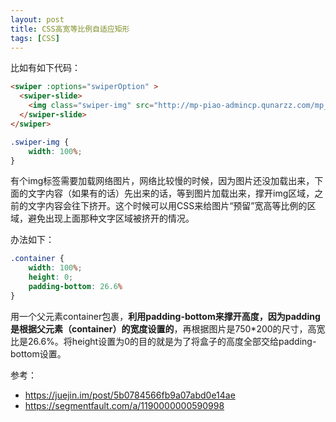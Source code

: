 ```yaml
---
layout: post
title: CSS高宽等比例自适应矩形
tags: [CSS]
---
```


比如有如下代码：

```html
<swiper :options="swiperOption" >
  <swiper-slide>
    <img class="swiper-img" src="http://mp-piao-admincp.qunarzz.com/mp_piao_admin_mp_piao_admin/admin/201911/1d8faa9f4d49b77ca1e61e2b478260f7.jpg_750x200_25cf76e2.jpg"/>
  </swiper-slide>
</swiper>
```

```css
.swiper-img {
    width: 100%;
}
```

<!-- more -->

有个img标签需要加载网络图片，网络比较慢的时候，因为图片还没加载出来，下面的文字内容（如果有的话）先出来的话，等到图片加载出来，撑开img区域，之前的文字内容会往下挤开。这个时候可以用CSS来给图片“预留”宽高等比例的区域，避免出现上面那种文字区域被挤开的情况。

办法如下：

```css
.container {
    width: 100%;
    height: 0;
    padding-bottom: 26.6%
}
```

用一个父元素container包裹，**利用padding-bottom来撑开高度，因为padding是根据父元素（container）的宽度设置的**，再根据图片是750*200的尺寸，高宽比是26.6%。将height设置为0的目的就是为了将盒子的高度全部交给padding-bottom设置。

参考：

-  <https://juejin.im/post/5b0784566fb9a07abd0e14ae>
-  <https://segmentfault.com/a/1190000000590998>